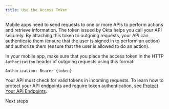 ```yaml
---
title: Use the Access Token
---
```

Mobile apps need to send requests to one or more APIs to perform actions and retrieve information. The token issued by Okta helps you call your API securely. By attaching this token to outgoing requests, your API can authenticate them (ensure that the user is signed in to perform an action) and authorize them (ensure that the user is allowed to do an action).

In your mobile app, make sure that you place the access token in the HTTP `Authorization` header of outgoing requests using this format:

```
Authorization: Bearer {token}
```

Your API must check for valid tokens in incoming requests. To learn how to protect your API endpoints and require token authentication, see [Protect Your API Endpoints](/guides/protect-your-api/).

<StackSelector snippet="usetoken"/>

<NextSectionLink>Next steps</NextSectionLink>
